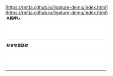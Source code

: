 [https://rnitta.github.io/ligature-demo/index.html](https://rnitta.github.io/ligature-demo/index.html)
![ss](./screen.gif)
